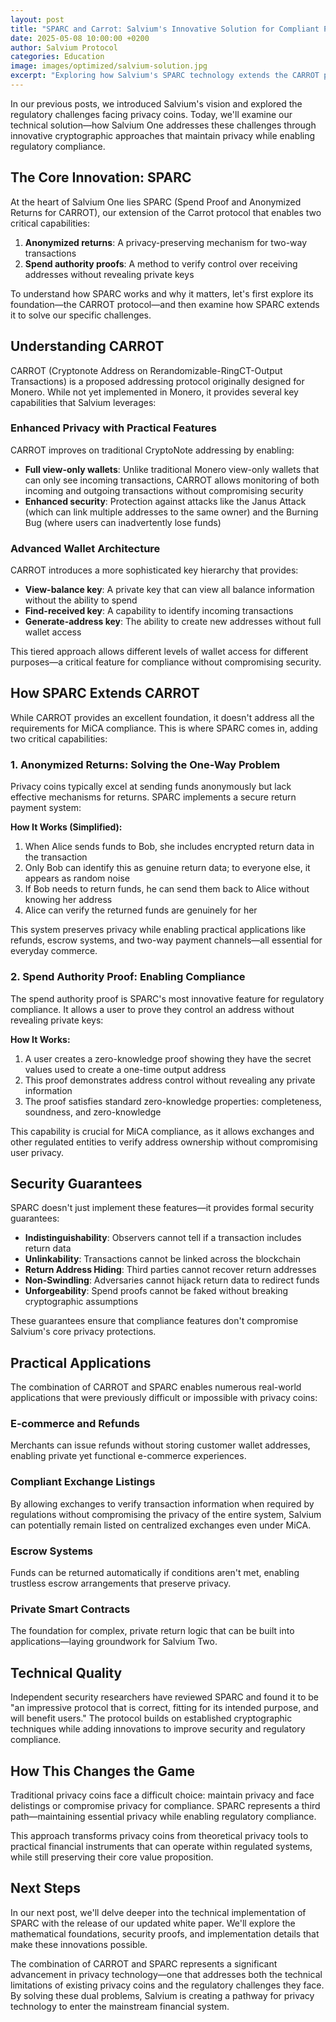 ```yaml
---
layout: post
title: "SPARC and Carrot: Salvium's Innovative Solution for Compliant Privacy"
date: 2025-05-08 10:00:00 +0200
author: Salvium Protocol
categories: Education
image: images/optimized/salvium-solution.jpg
excerpt: "Exploring how Salvium's SPARC technology extends the CARROT protocol to enable regulatory compliance without compromising privacy, offering a new path forward for privacy coins."
---
```


In our previous posts, we introduced Salvium's vision and explored the regulatory challenges facing privacy coins. Today, we'll examine our technical solution—how Salvium One addresses these challenges through innovative cryptographic approaches that maintain privacy while enabling regulatory compliance.

## **The Core Innovation: SPARC**

At the heart of Salvium One lies SPARC (Spend Proof and Anonymized Returns for CARROT), our extension of the Carrot protocol that enables two critical capabilities:

1. **Anonymized returns**: A privacy-preserving mechanism for two-way transactions  
2. **Spend authority proofs**: A method to verify control over receiving addresses without revealing private keys

To understand how SPARC works and why it matters, let's first explore its foundation—the CARROT protocol—and then examine how SPARC extends it to solve our specific challenges.

## **Understanding CARROT**

CARROT (Cryptonote Address on Rerandomizable-RingCT-Output Transactions) is a proposed addressing protocol originally designed for Monero. While not yet implemented in Monero, it provides several key capabilities that Salvium leverages:

### **Enhanced Privacy with Practical Features**

CARROT improves on traditional CryptoNote addressing by enabling:

* **Full view-only wallets**: Unlike traditional Monero view-only wallets that can only see incoming transactions, CARROT allows monitoring of both incoming and outgoing transactions without compromising security  
* **Enhanced security**: Protection against attacks like the Janus Attack (which can link multiple addresses to the same owner) and the Burning Bug (where users can inadvertently lose funds)

### **Advanced Wallet Architecture**

CARROT introduces a more sophisticated key hierarchy that provides:

* **View-balance key**: A private key that can view all balance information without the ability to spend  
* **Find-received key**: A capability to identify incoming transactions  
* **Generate-address key**: The ability to create new addresses without full wallet access

This tiered approach allows different levels of wallet access for different purposes—a critical feature for compliance without compromising security.

## **How SPARC Extends CARROT**

While CARROT provides an excellent foundation, it doesn't address all the requirements for MiCA compliance. This is where SPARC comes in, adding two critical capabilities:

### **1\. Anonymized Returns: Solving the One-Way Problem**

Privacy coins typically excel at sending funds anonymously but lack effective mechanisms for returns. SPARC implements a secure return payment system:

**How It Works (Simplified):**

1. When Alice sends funds to Bob, she includes encrypted return data in the transaction  
2. Only Bob can identify this as genuine return data; to everyone else, it appears as random noise  
3. If Bob needs to return funds, he can send them back to Alice without knowing her address  
4. Alice can verify the returned funds are genuinely for her

This system preserves privacy while enabling practical applications like refunds, escrow systems, and two-way payment channels—all essential for everyday commerce.

### **2\. Spend Authority Proof: Enabling Compliance**

The spend authority proof is SPARC's most innovative feature for regulatory compliance. It allows a user to prove they control an address without revealing private keys:

**How It Works:**

1. A user creates a zero-knowledge proof showing they have the secret values used to create a one-time output address  
2. This proof demonstrates address control without revealing any private information  
3. The proof satisfies standard zero-knowledge properties: completeness, soundness, and zero-knowledge

This capability is crucial for MiCA compliance, as it allows exchanges and other regulated entities to verify address ownership without compromising user privacy.

## **Security Guarantees**

SPARC doesn't just implement these features—it provides formal security guarantees:

* **Indistinguishability**: Observers cannot tell if a transaction includes return data  
* **Unlinkability**: Transactions cannot be linked across the blockchain  
* **Return Address Hiding**: Third parties cannot recover return addresses  
* **Non-Swindling**: Adversaries cannot hijack return data to redirect funds  
* **Unforgeability**: Spend proofs cannot be faked without breaking cryptographic assumptions

These guarantees ensure that compliance features don't compromise Salvium's core privacy protections.

## **Practical Applications**

The combination of CARROT and SPARC enables numerous real-world applications that were previously difficult or impossible with privacy coins:

### **E-commerce and Refunds**

Merchants can issue refunds without storing customer wallet addresses, enabling private yet functional e-commerce experiences.

### **Compliant Exchange Listings**

By allowing exchanges to verify transaction information when required by regulations without compromising the privacy of the entire system, Salvium can potentially remain listed on centralized exchanges even under MiCA.

### **Escrow Systems**

Funds can be returned automatically if conditions aren't met, enabling trustless escrow arrangements that preserve privacy.

### **Private Smart Contracts**

The foundation for complex, private return logic that can be built into applications—laying groundwork for Salvium Two.

## **Technical Quality**

Independent security researchers have reviewed SPARC and found it to be "an impressive protocol that is correct, fitting for its intended purpose, and will benefit users." The protocol builds on established cryptographic techniques while adding innovations to improve security and regulatory compliance.

## **How This Changes the Game**

Traditional privacy coins face a difficult choice: maintain privacy and face delistings or compromise privacy for compliance. SPARC represents a third path—maintaining essential privacy while enabling regulatory compliance.

This approach transforms privacy coins from theoretical privacy tools to practical financial instruments that can operate within regulated systems, while still preserving their core value proposition.

## **Next Steps**

In our next post, we'll delve deeper into the technical implementation of SPARC with the release of our updated white paper. We'll explore the mathematical foundations, security proofs, and implementation details that make these innovations possible.

The combination of CARROT and SPARC represents a significant advancement in privacy technology—one that addresses both the technical limitations of existing privacy coins and the regulatory challenges they face. By solving these dual problems, Salvium is creating a pathway for privacy technology to enter the mainstream financial system.
